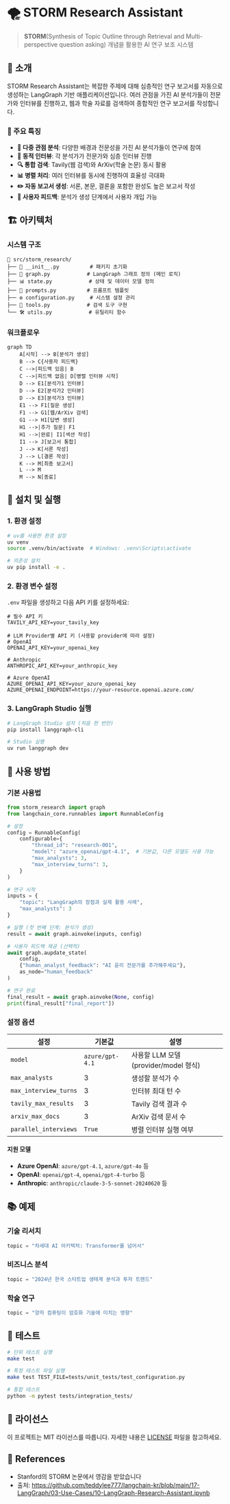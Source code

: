 # 🌪️ STORM Research Assistant

> **STORM**(Synthesis of Topic Outline through Retrieval and Multi-perspective question asking) 개념을 활용한 AI 연구 보조 시스템

## 📖 소개

STORM Research Assistant는 복잡한 주제에 대해 심층적인 연구 보고서를 자동으로 생성하는 LangGraph 기반 애플리케이션입니다. 여러 관점을 가진 AI 분석가들이 전문가와 인터뷰를 진행하고, 웹과 학술 자료를 검색하여 종합적인 연구 보고서를 작성합니다.

### 🎯 주요 특징

- **🤖 다중 관점 분석**: 다양한 배경과 전문성을 가진 AI 분석가들이 연구에 참여
- **💬 동적 인터뷰**: 각 분석가가 전문가와 심층 인터뷰 진행
- **🔍 통합 검색**: Tavily(웹 검색)와 ArXiv(학술 논문) 동시 활용
- **📊 병렬 처리**: 여러 인터뷰를 동시에 진행하여 효율성 극대화
- **✏️ 자동 보고서 생성**: 서론, 본문, 결론을 포함한 완성도 높은 보고서 작성
- **🔄 사용자 피드백**: 분석가 생성 단계에서 사용자 개입 가능

## 🏗️ 아키텍처

### 시스템 구조

```
📁 src/storm_research/
├── 📄 __init__.py          # 패키지 초기화
├── 🧠 graph.py            # LangGraph 그래프 정의 (메인 로직)
├── 📊 state.py            # 상태 및 데이터 모델 정의
├── 💬 prompts.py          # 프롬프트 템플릿
├── ⚙️ configuration.py     # 시스템 설정 관리
├── 🔧 tools.py            # 검색 도구 구현
└── 🛠️ utils.py            # 유틸리티 함수
```

### 워크플로우

```mermaid
graph TD
    A[시작] --> B[분석가 생성]
    B --> C{사용자 피드백}
    C -->|피드백 있음| B
    C -->|피드백 없음| D[병렬 인터뷰 시작]
    D --> E1[분석가1 인터뷰]
    D --> E2[분석가2 인터뷰]
    D --> E3[분석가3 인터뷰]
    E1 --> F1[질문 생성]
    F1 --> G1[웹/ArXiv 검색]
    G1 --> H1[답변 생성]
    H1 -->|추가 질문| F1
    H1 -->|완료| I1[섹션 작성]
    I1 --> J[보고서 통합]
    J --> K[서론 작성]
    J --> L[결론 작성]
    K --> M[최종 보고서]
    L --> M
    M --> N[종료]
```

## 🚀 설치 및 실행

### 1. 환경 설정

```bash
# uv를 사용한 환경 설정
uv venv
source .venv/bin/activate  # Windows: .venv\Scripts\activate

# 의존성 설치
uv pip install -e .
```

### 2. 환경 변수 설정

`.env` 파일을 생성하고 다음 API 키를 설정하세요:

```env
# 필수 API 키
TAVILY_API_KEY=your_tavily_key

# LLM Provider별 API 키 (사용할 provider에 따라 설정)
# OpenAI
OPENAI_API_KEY=your_openai_key

# Anthropic
ANTHROPIC_API_KEY=your_anthropic_key

# Azure OpenAI
AZURE_OPENAI_API_KEY=your_azure_openai_key
AZURE_OPENAI_ENDPOINT=https://your-resource.openai.azure.com/
```

### 3. LangGraph Studio 실행

```bash
# LangGraph Studio 설치 (처음 한 번만)
pip install langgraph-cli

# Studio 실행
uv run langgraph dev
```

## 📝 사용 방법

### 기본 사용법

```python
from storm_research import graph
from langchain_core.runnables import RunnableConfig

# 설정
config = RunnableConfig(
    configurable={
        "thread_id": "research-001",
        "model": "azure_openai/gpt-4.1",  # 기본값, 다른 모델도 사용 가능
        "max_analysts": 3,
        "max_interview_turns": 3,
    }
)

# 연구 시작
inputs = {
    "topic": "LangGraph의 장점과 실제 활용 사례",
    "max_analysts": 3
}

# 실행 (첫 번째 단계: 분석가 생성)
result = await graph.ainvoke(inputs, config)

# 사용자 피드백 제공 (선택적)
await graph.aupdate_state(
    config,
    {"human_analyst_feedback": "AI 윤리 전문가를 추가해주세요"},
    as_node="human_feedback"
)

# 연구 완료
final_result = await graph.ainvoke(None, config)
print(final_result["final_report"])
```

### 설정 옵션

| 설정 | 기본값 | 설명 |
|------|--------|------|
| `model` | `azure/gpt-4.1` | 사용할 LLM 모델 (provider/model 형식) |
| `max_analysts` | 3 | 생성할 분석가 수 |
| `max_interview_turns` | 3 | 인터뷰 최대 턴 수 |
| `tavily_max_results` | 3 | Tavily 검색 결과 수 |
| `arxiv_max_docs` | 3 | ArXiv 검색 문서 수 |
| `parallel_interviews` | `True` | 병렬 인터뷰 실행 여부 |

#### 지원 모델
- **Azure OpenAI**: `azure/gpt-4.1`, `azure/gpt-4o` 등
- **OpenAI**: `openai/gpt-4`, `openai/gpt-4-turbo` 등
- **Anthropic**: `anthropic/claude-3-5-sonnet-20240620` 등

## 📚 예제

### 기술 리서치
```python
topic = "차세대 AI 아키텍처: Transformer를 넘어서"
```

### 비즈니스 분석
```python
topic = "2024년 한국 스타트업 생태계 분석과 투자 트렌드"
```

### 학술 연구
```python
topic = "양자 컴퓨팅이 암호화 기술에 미치는 영향"
```

## 🧪 테스트

```bash
# 단위 테스트 실행
make test

# 특정 테스트 파일 실행
make test TEST_FILE=tests/unit_tests/test_configuration.py

# 통합 테스트
python -m pytest tests/integration_tests/
```

## 📄 라이선스

이 프로젝트는 MIT 라이선스를 따릅니다. 자세한 내용은 [LICENSE](LICENSE) 파일을 참고하세요.

## 🙏 References

- Stanford의 STORM 논문에서 영감을 받았습니다
- 출처: https://github.com/teddylee777/langchain-kr/blob/main/17-LangGraph/03-Use-Cases/10-LangGraph-Research-Assistant.ipynb
